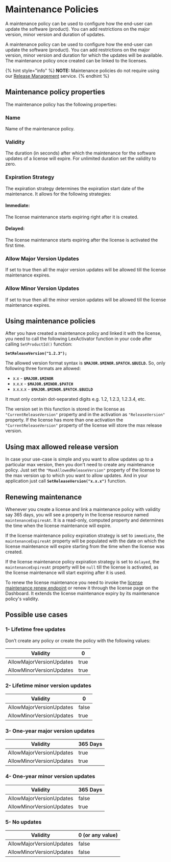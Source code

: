 # Maintenance Policies

A maintenance policy can be used to configure how the end-user can update the software (product). You can add restrictions on the major version, minor version and duration of updates.

A maintenance policy can be used to configure how the end-user can update the software (product). You can add restrictions on the major version, minor version and duration for which the updates will be available. The maintenance policy once created can be linked to the licenses.

{% hint style="info" %}
**NOTE:** Maintenance policies do not require using our [Release Management](../release-management/) service.
{% endhint %}

## Maintenance policy properties

The maintenance policy has the following properties:

### Name

Name of the maintenance policy.

### Validity

The duration (in seconds) after which the maintenance for the software updates of a license will expire. For unlimited duration set the validity to zero.

### Expiration Strategy

The expiration strategy determines the expiration start date of the maintenance. It allows for the following strategies:

#### **Immediate:**&#x20;

The license maintenance starts expiring right after it is created.

#### **Delayed:**&#x20;

The license maintenance starts expiring after the license is activated the first time.

### Allow Major Version Updates

If set to true then all the major version updates will be allowed till the license maintenance expires.

### Allow Minor Version Updates

If set to true then all the minor version updates will be allowed till the license maintenance expires.

## Using maintenance policies

After you have created a maintenance policy and linked it with the license, you need to call the following LexActivator function in your code after calling `SetProductId()` function:&#x20;

**`SetReleaseVersion("1.2.3");`**

The allowed version format syntax is **`$MAJOR.$MINOR.$PATCH.$BUILD`.** So, only following three formats are allowed:

* x.x - **`$MAJOR.$MINOR`**
* x.x.x - **`$MAJOR.$MINOR.$PATCH`**
* x.x.x.x - **`$MAJOR.$MINOR.$PATCH.$BUILD`**

&#x20;It must only contain dot-separated digits e.g. 1.2, 1.2.3, 1.2.3.4, etc.

The version set in this function is stored in the license as `"CurrentReleaseVersion"` property and in the activation as `"ReleaseVersion"` property. If the license has more than one activation the `"CurrentReleaseVersion"` property of the license will store the max release version.

## Using max allowed release version

In case your use-case is simple and you want to allow updates up to a particular max version, then you don't need to create any maintenance policy. Just set the `"MaxAllowedReleaseVersion"` property of the license to the max version up to which you want to allow updates. And in your application just call **`SetReleaseVersion("x.x.x")`** function.

## Renewing maintenance

Whenever you create a license and link a maintenance policy with validity say 365 days, you will see a property in the license resource named `maintenanceExpiresAt`. It is a read-only, computed property and determines the time when the license maintenance will expire.

If the license maintenance policy expiration strategy is set to `immediate`, the `maintenanceExpiresAt` property will be populated with the date on which the license maintenance will expire starting from the time when the license was created.

If the license maintenance policy expiration strategy is set to `delayed`, the `maintenanceExpiresAt` property will be `null` till the license is activated, as the license maintenance will start expiring after it is used.

To renew the license maintenance you need to invoke the [license maintenance renew endpoint](https://api.cryptlex.com/v3/docs#tag/Licenses/operation/post/v3/licenses/%7Bid%7D/maintenance/renew) or renew it through the license page on the Dashboard. It extends the license maintenance expiry by its maintenance policy's validity.

## Possible use cases

### 1- Lifetime free updates

Don’t create any policy or create the policy with the following values:

| Validity                 | 0    |
| ------------------------ | ---- |
| AllowMajorVersionUpdates | true |
| AllowMinorVersionUpdates | true |

### 2- Lifetime minor version updates

| Validity                 | 0     |
| ------------------------ | ----- |
| AllowMajorVersionUpdates | false |
| AllowMinorVersionUpdates | true  |

### 3- One-year major version updates

| Validity                 | 365 Days |
| ------------------------ | -------- |
| AllowMajorVersionUpdates | true     |
| AllowMinorVersionUpdates | true     |

### 4- One-year minor version updates

| Validity                 | 365 Days |
| ------------------------ | -------- |
| AllowMajorVersionUpdates | false    |
| AllowMinorVersionUpdates | true     |

### 5- No updates

| Validity                 | 0 (or any value) |
| ------------------------ | ---------------- |
| AllowMajorVersionUpdates | false            |
| AllowMinorVersionUpdates | false            |

